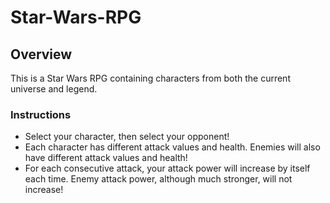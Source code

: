 # Star-Wars-RPG
## Overview
This is a Star Wars RPG containing characters from both the current universe and legend.

### Instructions
* Select your character, then select your opponent!
* Each character has different attack values and health.  Enemies will also have different attack values and health!
* For each consecutive attack, your attack power will increase by itself each time.  Enemy attack power, although much stronger, will not increase!


